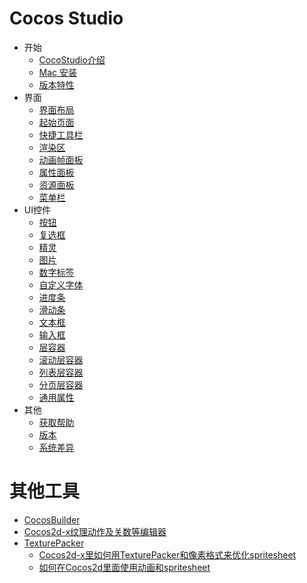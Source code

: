 # Cocos Studio

- 开始
   - [CocoStudio介绍](../../manual/studio/start/about_cocostudio/zh.md)
   - [Mac 安装](../../manual/studio/start/mac_install/zh.md)
   - [版本特性](../../manual/studio/start/version_feature/zh.md)
- 界面
   - [界面布局](../../manual/studio/window/interface_layout/zh.md)
   - [起始页面](../../manual/studio/window/start_page_panel/zh.md)
   - [快捷工具栏](../../manual/studio/window/express_tools_bar/zh.md)
   - [渲染区](../../manual/studio/window/render_panel/zh.md)
   - [动画帧面板](../../manual/studio/window/animation_frame_panel/zh.md)
   - [属性面板](../../manual/studio/window/properties_panel/zh.md)
   - [资源面板](../../manual/studio/window/resource_panel/zh.md)
   - [菜单栏](../../manual/studio/window/menu_bar/zh.md)
- UI控件
   - [按钮](../../manual/studio/widget/button/zh.md)
   - [复选框](../../manual/studio/widget/checkbox/zh.md)
   - [精灵](../../manual/studio/widget/sprite/zh.md)
   - [图片](../../manual/studio/widget/imageview/zh.md)
   - [数字标签](../../manual/studio/widget/labelatlas/zh.md)
   - [自定义字体](../../manual/studio/widget/labelbmfont/zh.md)
   - [进度条](../../manual/studio/widget/loadingbar/zh.md)
   - [滑动条](../../manual/studio/widget/slider/zh.md)
   - [文本框](../../manual/studio/widget/label/zh.md)
   - [输入框](../../manual/studio/widget/textfield/zh.md)
   - [层容器](../../manual/studio/widget/panel/zh.md)
   - [滚动层容器](../../manual/studio/widget/scrollview/zh.md)
   - [列表层容器](../../manual/studio/widget/listview/zh.md)
   - [分页层容器](../../manual/studio/widget/pageview/zh.md)
   - [通用属性](../../manual/studio/widget/general_property/zh.md)
- 其他
   - [获取帮助](../../manual/studio/other/contact_support/zh.md)
   - [版本](../../manual/studio/other/version/zh.md)
   - [系统差异](../../manual/studio/other/operating_system_differences/zh.md)

# 其他工具
- [CocosBuilder](../../manual/framework/native/v2/tools-and-editors/cocosbuilder/zh.md)
- [Cocos2d-x纹理动作及关数等编辑器](../../manual/framework/native/v2/tools-and-editors/editors-for-cocos2d-x-texturetilemapparticleactionlevel-etc/zh.md)
- [TexturePacker](../../manual/framework/native/v2/tools-and-editors/texturepacker/zh.md)
	- [Cocos2d-x里如何用TexturePacker和像素格式来优化spritesheet](../../tutorial/framework/native/how-to-use-texturepacker-to-optimize-the-spritesheet/zh.md)
	- [如何在Cocos2d里面使用动画和spritesheet](../../tutorial/framework/native/how-to-use-animations-and-spritesheets/zh.md)
